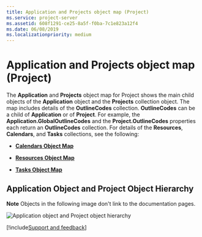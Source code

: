 ```yaml
---
title: Application and Projects object map (Project)
ms.service: project-server
ms.assetid: 608f1291-ce25-8a5f-f0ba-7c1e823a12f4
ms.date: 06/08/2019
ms.localizationpriority: medium
---
```



# Application and Projects object map (Project)

The **Application** and **Projects** object map for Project shows the main child objects of the **Application** object and the **Projects** collection object. The map includes details of the **OutlineCodes** collection. **OutlineCodes** can be a child of **Application** or of **Project**. For example, the **Application.GlobalOutlineCodes** and the **Project.OutlineCodes** properties each return an **OutlineCodes** collection. For details of the **Resources**, **Calendars**, and **Tasks** collections, see the following:

- **[Calendars Object Map](calendars-object-map-project.md)**

- **[Resources Object Map](resources-object-map-project.md)**

- **[Tasks Object Map](tasks-object-map-project.md)**

## Application Object and Project Object Hierarchy


 **Note** Objects in the following image don't link to the documentation pages.


![Application object and Project object hierarchy](../../images/pj15_VBAObjectMap_AppProject.jpg)

[!include[Support and feedback](~/includes/feedback-boilerplate.md)]